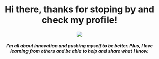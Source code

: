<h1 align="center">Hi there, thanks for stoping by and check my profile! </h1>

<div align="center"> 
  <picture>
  <img src="https://i.pinimg.com/originals/70/4e/f2/704ef2f30564853b5c708ad01a2130f9.gif"> 
  </picture>
</div>

<h5 align="center">I'm all about innovation and pushing myself to be better. Plus, I love learning from others and be able to help and share what I know.</h5>
